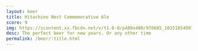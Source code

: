 ```yaml
---
layout: beer
title: Hitachino Nest Commemorative Ale
score: 9
img: https://scontent.xx.fbcdn.net/v/t1.0-0/p480x480/970685_10151854991538745_1076029058_n.jpg?oh=f1f5c4c6847b4580d83758b6df4f807e&oe=586770D0
desc: The perfect beer for new years. Or any other time
permalink: /beer/:title.html
---
```

